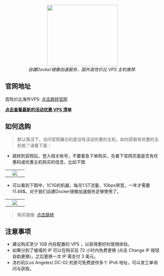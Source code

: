 <div style="text-align: center">
  <p align="center">
  <img src="https://github.com/dqzboy/Docker-Proxy/assets/42825450/c187d66f-152e-4172-8268-e54bd77d48bb" width="230px" height="200px">
      <br>
      <i>自建Docker镜像加速服务，国外高性价比 VPS 主机推荐.</i>
  </p>
</div>

## 官网地址
高性价比海外VPS: [点击跳转官网](https://my.racknerd.com/aff.php?aff=12151) 

**[点击查看最新的活动优惠 VPS 清单](https://www.dqzboy.com/18036.html)**
## 如何选购

> 默认情况下，访问官网展示的是没有活动优惠的主机，如何获取有优惠的主机呢？请看下面：

- 跳转到官网后，登入相关账号，不要着急下单购买，先看下官网页面是否有优惠码或优惠主机购买的信息，比如下图

<table>
    <tr>
        <td width="50%" align="center"><img src="https://github.com/user-attachments/assets/324af8e4-fe10-4083-8469-e417f5825595?raw=true"></td>
    </tr>
</table>

- 可以看到下图中，1C1G的机器，每月1.5T流量，1Gbps带宽，一年才需要11.49$。对于我们自建Docker镜像加速服务足够使用了。

<table>
    <tr>
        <td width="50%" align="center"><img src="https://github.com/user-attachments/assets/b1a3f8e3-09cc-4821-8600-41fcde0f1a73?raw=true"></td>
    </tr>
</table>

> 购买链接: [点击跳转](https://my.racknerd.com/aff.php?aff=12151) 

## 注意事项
- 建议购买至少 1GB 内存配置的 VPS ，以获得更好的使用体验。
- 如果分到了被墙的 IP 可以在购买后 72 小时内免费更换 (点击 Change IP 按钮自助更换)，之后更换一次 IP 需支付 3 美元。
- 洛杉矶(Los Angeles) DC-02 机房可免费提供多个 IPv6 地址，可以发工单询问与获取。
